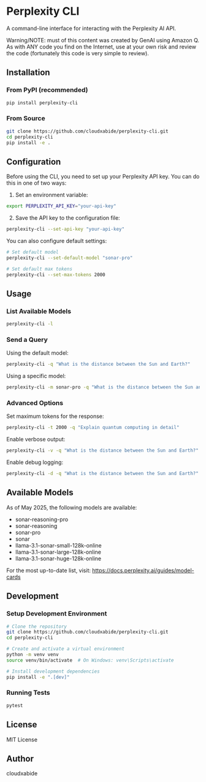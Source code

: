 # Perplexity CLI

A command-line interface for interacting with the Perplexity AI API.

Warning/NOTE:  must of this content was created by GenAI using Amazon Q.  As with ANY code you find on the Internet, use at your own risk and review the code (fortunately this code is very simple to review).

## Installation

### From PyPI (recommended)

```bash
pip install perplexity-cli
```

### From Source

```bash
git clone https://github.com/cloudxabide/perplexity-cli.git
cd perplexity-cli
pip install -e .
```


## Configuration

Before using the CLI, you need to set up your Perplexity API key. You can do this in one of two ways:

1. Set an environment variable:

```bash
export PERPLEXITY_API_KEY="your-api-key"
```

2. Save the API key to the configuration file:

```bash
perplexity-cli --set-api-key "your-api-key"
```

You can also configure default settings:

```bash
# Set default model
perplexity-cli --set-default-model "sonar-pro"

# Set default max tokens
perplexity-cli --set-max-tokens 2000
```

## Usage

### List Available Models

```bash
perplexity-cli -l
```

### Send a Query

Using the default model:

```bash
perplexity-cli -q "What is the distance between the Sun and Earth?"
```

Using a specific model:

```bash
perplexity-cli -m sonar-pro -q "What is the distance between the Sun and Earth?"
```

### Advanced Options

Set maximum tokens for the response:

```bash
perplexity-cli -t 2000 -q "Explain quantum computing in detail"
```

Enable verbose output:

```bash
perplexity-cli -v -q "What is the distance between the Sun and Earth?"
```

Enable debug logging:

```bash
perplexity-cli -d -q "What is the distance between the Sun and Earth?"
```

## Available Models

As of May 2025, the following models are available:

- sonar-reasoning-pro
- sonar-reasoning
- sonar-pro
- sonar
- llama-3.1-sonar-small-128k-online
- llama-3.1-sonar-large-128k-online
- llama-3.1-sonar-huge-128k-online

For the most up-to-date list, visit: https://docs.perplexity.ai/guides/model-cards

## Development

### Setup Development Environment

```bash
# Clone the repository
git clone https://github.com/cloudxabide/perplexity-cli.git
cd perplexity-cli

# Create and activate a virtual environment
python -m venv venv
source venv/bin/activate  # On Windows: venv\Scripts\activate

# Install development dependencies
pip install -e ".[dev]"
```

### Running Tests

```bash
pytest
```

## License

MIT License

## Author

cloudxabide
